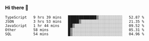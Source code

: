 ### Hi there 👋

<!--START_SECTION:waka-->
```text
TypeScript   9 hrs 39 mins   █████████████▒░░░░░░░░░░░   52.87 % 
JSON         3 hrs 53 mins   █████▒░░░░░░░░░░░░░░░░░░░   21.35 % 
JavaScript   1 hr 44 mins    ██▒░░░░░░░░░░░░░░░░░░░░░░   09.52 % 
Other        58 mins         █▒░░░░░░░░░░░░░░░░░░░░░░░   05.31 % 
SQL          54 mins         █▒░░░░░░░░░░░░░░░░░░░░░░░   04.96 % 
```
<!--END_SECTION:waka-->

<!--
**arlenxuzj/arlenxuzj** is a ✨ _special_ ✨ repository because its `README.md` (this file) appears on your GitHub profile.

Here are some ideas to get you started:

- 🔭 I’m currently working on ...
- 🌱 I’m currently learning ...
- 👯 I’m looking to collaborate on ...
- 🤔 I’m looking for help with ...
- 💬 Ask me about ...
- 📫 How to reach me: ...
- 😄 Pronouns: ...
- ⚡ Fun fact: ...
-->
